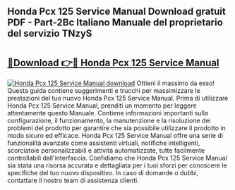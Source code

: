 ## Honda Pcx 125 Service Manual Download gratuit PDF - Part-2Bc Italiano Manuale del proprietario del servizio TNzyS

# <h2><a href="http://dfavfsr.blite.top/?on=Honda+Pcx+125+Service+Manual">🔗Download 👉🔴 Honda Pcx 125 Service Manual</a></h2>

[![Honda Pcx 125 Service Manual download](https://i.imgur.com/lujVjoI.png)](http://dfavfsr.blite.top/?on=Honda+Pcx+125+Service+Manual)
Ottieni il massimo da esso! Questa guida contiene suggerimenti e trucchi per massimizzare le prestazioni del tuo nuovo Honda Pcx 125 Service Manual. Prima di utilizzare Honda Pcx 125 Service Manual, prenditi un momento per leggere attentamente questo Manuale. Contiene informazioni importanti sulla configurazione, il funzionamento, la manutenzione e la risoluzione dei problemi del prodotto per garantire che sia possibile utilizzare il prodotto in modo sicuro ed efficace. Honda Pcx 125 Service Manual offre una serie di funzionalità avanzate come assistenti virtuali, notifiche intelligenti, scorciatoie personalizzabili e attività automatizzate, tutte facilmente controllabili dall'interfaccia. Confidiamo che Honda Pcx 125 Service Manual sia stata una risorsa accurata e dettagliata per i tuoi sforzi per conoscere le specifiche del tuo nuovo dispositivo. In caso di domande o dubbi, contattare il nostro team di assistenza clienti.

